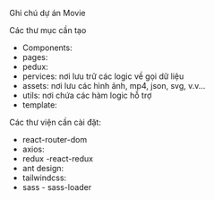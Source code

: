Ghi chú dự án Movie

Các thư mục cần tạo
- Components: 
- pages:
- pedux:
- pervices: nơi lưu trữ các logic về gọi dữ liệu
- assets: nơi lưu các hình ảnh, mp4, json, svg, v.v...
- utils: nơi chứa các hàm logic hỗ trợ
- template:

Các thư viện cần cài đặt:
- react-router-dom
- axios:
- redux -react-redux
- ant design:
- tailwindcss:
- sass - sass-loader

<!-- link truy cập swagger lấy API -->

<!-- https://movienew.cybersoft.edu.vn/swagger/index.html -->